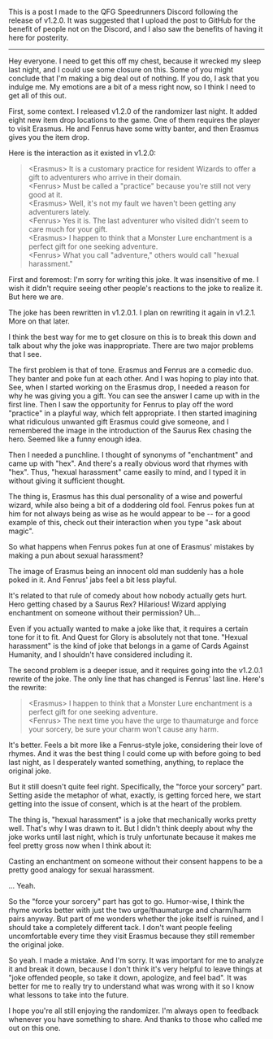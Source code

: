 This is a post I made to the QFG Speedrunners Discord following the release of v1.2.0. It was suggested that I upload the post to GitHub for the benefit of people not on the Discord, and I also saw the benefits of having it here for posterity.

---

Hey everyone. I need to get this off my chest, because it wrecked my sleep last night, and I could use some closure on this. Some of you might conclude that I'm making a big deal out of nothing. If you do, I ask that you indulge me. My emotions are a bit of a mess right now, so I think I need to get all of this out.
 
First, some context. I released v1.2.0 of the randomizer last night. It added eight new item drop locations to the game. One of them requires the player to visit Erasmus. He and Fenrus have some witty banter, and then Erasmus gives you the item drop.
 
Here is the interaction as it existed in v1.2.0:

> \<Erasmus\> It is a customary practice for resident Wizards to offer a gift to adventurers who arrive in their domain.  
> \<Fenrus\> Must be called a "practice" because you're still not very good at it.  
> \<Erasmus\> Well, it's not my fault we haven't been getting any adventurers lately.  
> \<Fenrus\> Yes it is.  The last adventurer who visited didn't seem to care much for your gift.  
> \<Erasmus\> I happen to think that a Monster Lure enchantment is a perfect gift for one seeking adventure.  
> \<Fenrus\> What you call "adventure," others would call "hexual harassment."
 
First and foremost: I'm sorry for writing this joke. It was insensitive of me. I wish it didn't require seeing other people's reactions to the joke to realize it. But here we are.
 
The joke has been rewritten in v1.2.0.1. I plan on rewriting it again in v1.2.1. More on that later.
 
I think the best way for me to get closure on this is to break this down and talk about why the joke was inappropriate. There are two major problems that I see.
 
The first problem is that of tone. Erasmus and Fenrus are a comedic duo. They banter and poke fun at each other. And I was hoping to play into that. See, when I started working on the Erasmus drop, I needed a reason for why he was giving you a gift. You can see the answer I came up with in the first line. Then I saw the opportunity for Fenrus to play off the word "practice" in a playful way, which felt appropriate. I then started imagining what ridiculous unwanted gift Erasmus could give someone, and I remembered the image in the introduction of the Saurus Rex chasing the hero. Seemed like a funny enough idea.
 
Then I needed a punchline. I thought of synonyms of "enchantment" and came up with "hex". And there's a really obvious word that rhymes with "hex". Thus, "hexual harassment" came easily to mind, and I typed it in without giving it sufficient thought.
 
The thing is, Erasmus has this dual personality of a wise and powerful wizard, while also being a bit of a doddering old fool. Fenrus pokes fun at him for not always being as wise as he would appear to be -- for a good example of this, check out their interaction when you type "ask about magic".
 
So what happens when Fenrus pokes fun at one of Erasmus' mistakes by making a pun about sexual harassment?
 
The image of Erasmus being an innocent old man suddenly has a hole poked in it. And Fenrus' jabs feel a bit less playful.
 
It's related to that rule of comedy about how nobody actually gets hurt. Hero getting chased by a Saurus Rex? Hilarious! Wizard applying enchantment on someone without their permission? Uh...
 
Even if you actually wanted to make a joke like that, it requires a certain tone for it to fit. And Quest for Glory is absolutely not that tone. "Hexual harassment" is the kind of joke that belongs in a game of Cards Against Humanity, and I shouldn't have considered including it.
 
The second problem is a deeper issue, and it requires going into the v1.2.0.1 rewrite of the joke. The only line that has changed is Fenrus' last line. Here's the rewrite:
 
> \<Erasmus\> I happen to think that a Monster Lure enchantment is a perfect gift for one seeking adventure.  
> \<Fenrus\> The next time you have the urge to thaumaturge and force your sorcery, be sure your charm won't cause any harm.
 
It's better. Feels a bit more like a Fenrus-style joke, considering their love of rhymes. And it was the best thing I could come up with before going to bed last night, as I desperately wanted something, anything, to replace the original joke.
 
But it still doesn't quite feel right. Specifically, the "force your sorcery" part. Setting aside the metaphor of what, exactly, is getting forced here, we start getting into the issue of consent, which is at the heart of the problem.
 
The thing is, "hexual harassment" is a joke that mechanically works pretty well. That's why I was drawn to it. But I didn't think deeply about why the joke works until last night, which is truly unfortunate because it makes me feel pretty gross now when I think about it:
 
Casting an enchantment on someone without their consent happens to be a pretty good analogy for sexual harassment.
 
... Yeah.
 
So the "force your sorcery" part has got to go. Humor-wise, I think the rhyme works better with just the two urge/thaumaturge and charm/harm pairs anyway. But part of me wonders whether the joke itself is ruined, and I should take a completely different tack. I don't want people feeling uncomfortable every time they visit Erasmus because they still remember the original joke.
 
So yeah. I made a mistake. And I'm sorry. It was important for me to analyze it and break it down, because I don't think it's very helpful to leave things at "joke offended people, so take it down, apologize, and feel bad". It was better for me to really try to understand what was wrong with it so I know what lessons to take into the future.
 
I hope you're all still enjoying the randomizer. I'm always open to feedback whenever you have something to share. And thanks to those who called me out on this one.
